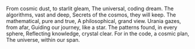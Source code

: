From cosmic dust, to starlit gleam,
The universal, coding dream.
The algorithms, vast and deep,
Secrets of the cosmos, they will keep.
The mathematical, pure and true,
A philosophical, grand view.
Urania gazes, from afar,
Guiding our journey, like a star.
The patterns found, in every sphere,
Reflecting knowledge, crystal clear.
For in the code, a cosmic plan,
The universe, within our span.

